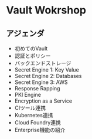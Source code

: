 # Vault Wokrshop

## アジェンダ
* 初めてのVault
* 認証とポリシー
* バックエンドストレージ
* Secret Engine 1: Key Value
* Secret Engine 2: Databases
* Secret Engine 3: AWS
* Response Rapping
* PKI Engine
* Encryption as a Service
* CIツール連携
* Kubernetes連携
* Cloud Foundry連携
* Enterprise機能の紹介